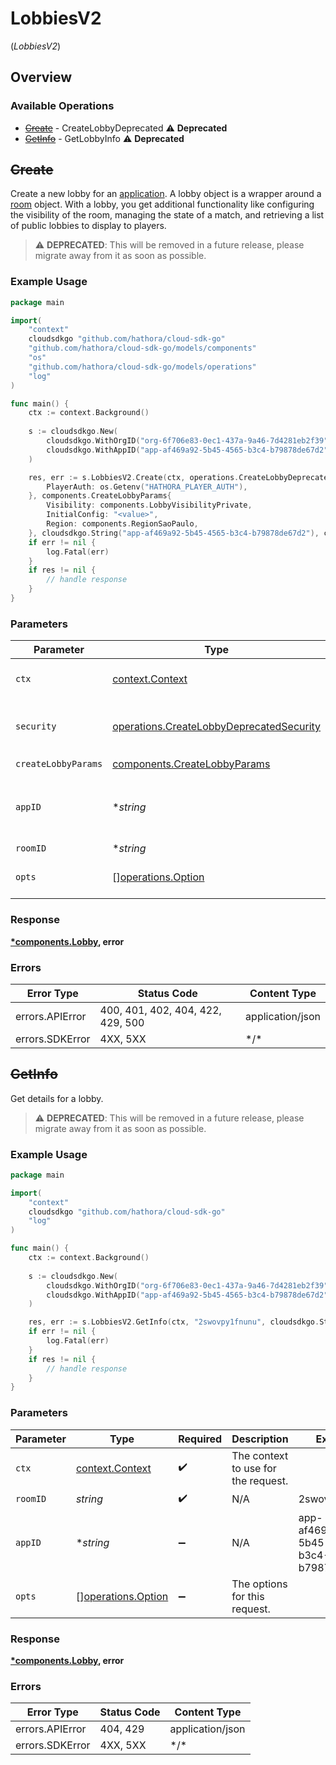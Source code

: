 # LobbiesV2
(*LobbiesV2*)

## Overview

### Available Operations

* [~~Create~~](#create) - CreateLobbyDeprecated :warning: **Deprecated**
* [~~GetInfo~~](#getinfo) - GetLobbyInfo :warning: **Deprecated**

## ~~Create~~

Create a new lobby for an [application](https://hathora.dev/docs/concepts/hathora-entities#application). A lobby object is a wrapper around a [room](https://hathora.dev/docs/concepts/hathora-entities#room) object. With a lobby, you get additional functionality like configuring the visibility of the room, managing the state of a match, and retrieving a list of public lobbies to display to players.

> :warning: **DEPRECATED**: This will be removed in a future release, please migrate away from it as soon as possible.

### Example Usage

```go
package main

import(
	"context"
	cloudsdkgo "github.com/hathora/cloud-sdk-go"
	"github.com/hathora/cloud-sdk-go/models/components"
	"os"
	"github.com/hathora/cloud-sdk-go/models/operations"
	"log"
)

func main() {
    ctx := context.Background()
    
    s := cloudsdkgo.New(
        cloudsdkgo.WithOrgID("org-6f706e83-0ec1-437a-9a46-7d4281eb2f39"),
        cloudsdkgo.WithAppID("app-af469a92-5b45-4565-b3c4-b79878de67d2"),
    )

    res, err := s.LobbiesV2.Create(ctx, operations.CreateLobbyDeprecatedSecurity{
        PlayerAuth: os.Getenv("HATHORA_PLAYER_AUTH"),
    }, components.CreateLobbyParams{
        Visibility: components.LobbyVisibilityPrivate,
        InitialConfig: "<value>",
        Region: components.RegionSaoPaulo,
    }, cloudsdkgo.String("app-af469a92-5b45-4565-b3c4-b79878de67d2"), cloudsdkgo.String("2swovpy1fnunu"))
    if err != nil {
        log.Fatal(err)
    }
    if res != nil {
        // handle response
    }
}
```

### Parameters

| Parameter                                                                                            | Type                                                                                                 | Required                                                                                             | Description                                                                                          | Example                                                                                              |
| ---------------------------------------------------------------------------------------------------- | ---------------------------------------------------------------------------------------------------- | ---------------------------------------------------------------------------------------------------- | ---------------------------------------------------------------------------------------------------- | ---------------------------------------------------------------------------------------------------- |
| `ctx`                                                                                                | [context.Context](https://pkg.go.dev/context#Context)                                                | :heavy_check_mark:                                                                                   | The context to use for the request.                                                                  |                                                                                                      |
| `security`                                                                                           | [operations.CreateLobbyDeprecatedSecurity](../../models/operations/createlobbydeprecatedsecurity.md) | :heavy_check_mark:                                                                                   | The security requirements to use for the request.                                                    |                                                                                                      |
| `createLobbyParams`                                                                                  | [components.CreateLobbyParams](../../models/components/createlobbyparams.md)                         | :heavy_check_mark:                                                                                   | N/A                                                                                                  |                                                                                                      |
| `appID`                                                                                              | **string*                                                                                            | :heavy_minus_sign:                                                                                   | N/A                                                                                                  | app-af469a92-5b45-4565-b3c4-b79878de67d2                                                             |
| `roomID`                                                                                             | **string*                                                                                            | :heavy_minus_sign:                                                                                   | N/A                                                                                                  | 2swovpy1fnunu                                                                                        |
| `opts`                                                                                               | [][operations.Option](../../models/operations/option.md)                                             | :heavy_minus_sign:                                                                                   | The options for this request.                                                                        |                                                                                                      |

### Response

**[*components.Lobby](../../models/components/lobby.md), error**

### Errors

| Error Type                        | Status Code                       | Content Type                      |
| --------------------------------- | --------------------------------- | --------------------------------- |
| errors.APIError                   | 400, 401, 402, 404, 422, 429, 500 | application/json                  |
| errors.SDKError                   | 4XX, 5XX                          | \*/\*                             |

## ~~GetInfo~~

Get details for a lobby.

> :warning: **DEPRECATED**: This will be removed in a future release, please migrate away from it as soon as possible.

### Example Usage

```go
package main

import(
	"context"
	cloudsdkgo "github.com/hathora/cloud-sdk-go"
	"log"
)

func main() {
    ctx := context.Background()
    
    s := cloudsdkgo.New(
        cloudsdkgo.WithOrgID("org-6f706e83-0ec1-437a-9a46-7d4281eb2f39"),
        cloudsdkgo.WithAppID("app-af469a92-5b45-4565-b3c4-b79878de67d2"),
    )

    res, err := s.LobbiesV2.GetInfo(ctx, "2swovpy1fnunu", cloudsdkgo.String("app-af469a92-5b45-4565-b3c4-b79878de67d2"))
    if err != nil {
        log.Fatal(err)
    }
    if res != nil {
        // handle response
    }
}
```

### Parameters

| Parameter                                                | Type                                                     | Required                                                 | Description                                              | Example                                                  |
| -------------------------------------------------------- | -------------------------------------------------------- | -------------------------------------------------------- | -------------------------------------------------------- | -------------------------------------------------------- |
| `ctx`                                                    | [context.Context](https://pkg.go.dev/context#Context)    | :heavy_check_mark:                                       | The context to use for the request.                      |                                                          |
| `roomID`                                                 | *string*                                                 | :heavy_check_mark:                                       | N/A                                                      | 2swovpy1fnunu                                            |
| `appID`                                                  | **string*                                                | :heavy_minus_sign:                                       | N/A                                                      | app-af469a92-5b45-4565-b3c4-b79878de67d2                 |
| `opts`                                                   | [][operations.Option](../../models/operations/option.md) | :heavy_minus_sign:                                       | The options for this request.                            |                                                          |

### Response

**[*components.Lobby](../../models/components/lobby.md), error**

### Errors

| Error Type       | Status Code      | Content Type     |
| ---------------- | ---------------- | ---------------- |
| errors.APIError  | 404, 429         | application/json |
| errors.SDKError  | 4XX, 5XX         | \*/\*            |